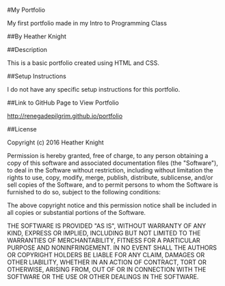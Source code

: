 #My Portfolio

My first portfolio made in my Intro to Programming Class

##By Heather Knight

##Description

This is a basic portfolio created using HTML and CSS.

##Setup Instructions

I do not have any specific setup instructions for this portfolio.

##Link to GitHub Page to View Portfolio

http://renegadepilgrim.github.io/portfolio

##License

Copyright (c) 2016 Heather Knight

Permission is hereby granted, free of charge, to any person obtaining a copy of this software and associated documentation files (the "Software"), to deal in the Software without restriction, including without limitation the rights to use, copy, modify, merge, publish, distribute, sublicense, and/or sell copies of the Software, and to permit persons to whom the Software is furnished to do so, subject to the following conditions:

The above copyright notice and this permission notice shall be included in all copies or substantial portions of the Software.

THE SOFTWARE IS PROVIDED "AS IS", WITHOUT WARRANTY OF ANY KIND, EXPRESS OR IMPLIED, INCLUDING BUT NOT LIMITED TO THE WARRANTIES OF MERCHANTABILITY, FITNESS FOR A PARTICULAR PURPOSE AND NONINFRINGEMENT. IN NO EVENT SHALL THE AUTHORS OR COPYRIGHT HOLDERS BE LIABLE FOR ANY CLAIM, DAMAGES OR OTHER LIABILITY, WHETHER IN AN ACTION OF CONTRACT, TORT OR OTHERWISE, ARISING FROM, OUT OF OR IN CONNECTION WITH THE SOFTWARE OR THE USE OR OTHER DEALINGS IN THE SOFTWARE.
